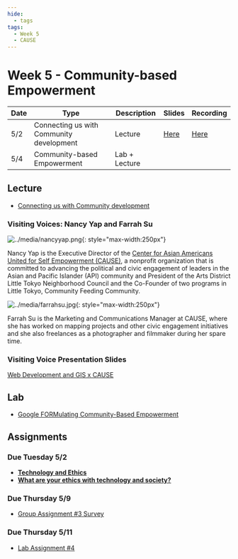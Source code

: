```yaml
---
hide:
  - tags
tags:
  - Week 5
  - CAUSE
---
```


# Week 5 - Community-based Empowerment

Date|Type|Description|Slides|Recording|
|---|----|-----------|------|---------|
|5/2|Connecting us with Community development|Lecture|[Here](../materials/AA191_S_W5_Lecture_5.pdf)|[Here](https://ucla.zoom.us/rec/share/ga1w0kjcpau5YZauilOOfeDmnMLzfZWDMmPmlI-SwlV52OCdcF5RL7-i-86eH-XF.LAfIGt6BKMaWhibk)|
|5/4|Community-based Empowerment|Lab + Lecture|||

## Lecture

- [Connecting us with Community development](../materials/AA191_S_W5_Lecture_5.pdf)

### Visiting Voices: Nancy Yap and Farrah Su

![../media/nancyyap.png](../media/nancyyap.png){: style="max-width:250px"}

Nancy Yap is the Executive Director of the [Center for Asian Americans United for Self Empowerment (CAUSE)](https://www.causeusa.org), a nonprofit organization that is committed to advancing the political and civic engagement of leaders in the Asian and Pacific Islander (API) community and President of the Arts District Little Tokyo Neighborhood Council and the Co-Founder of two programs in Little Tokyo, Community Feeding Community.

![../media/farrahsu.jpg](../media/farrahsu.jpg){: style="max-width:250px"}

Farrah Su is the Marketing and Communications Manager at CAUSE, where she has worked on mapping projects and other civic engagement initiatives and she also freelances as a photographer and filmmaker during her spare time.

### Visiting Voice Presentation Slides

[Web Development and GIS x CAUSE](../materials/Web%20Development%20and%20GIS%20x%20CAUSE.pdf)


## Lab

- [Google FORMulating Community-Based Empowerment](../labs/week5/index.md)

## Assignments

### Due Tuesday 5/2

- [**Technology and Ethics**](../assignments/week4/reading.md)
- [**What are your ethics with technology and society?**](../assignments/week4/thinking_cap.md)

### Due Thursday 5/9

- [Group Assignment #3 Survey](../assignments/week4/group_assignment.md)

### Due Thursday 5/11

- [Lab Assignment #4](../assignments/week5/lab_assignment.md)
